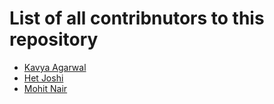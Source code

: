 # List of all contribnutors to this repository
- [Kavya Agarwal](https://github.com/Kavya879)
- [Het Joshi](https://github.com/Het-Joshi)
- [Mohit Nair](https://github.com/themohitnair)
